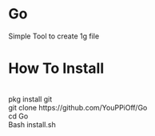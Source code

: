 # Go
Simple Tool to create 1g file <br>
<h1>How To Install </h1><br>
pkg install git <br>
git clone https://github.com/YouPPiOff/Go<br>
cd Go <br>
Bash install.sh<br>
